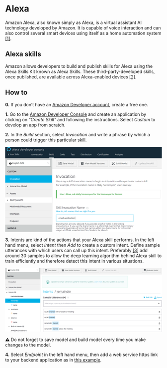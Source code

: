 # Alexa

Amazon Alexa, also known simply as Alexa, is a virtual assistant AI technology developed by Amazon. It is capable of voice interaction and can also control several smart devices using itself as a home automation system [[1]](https://en.wikipedia.org/wiki/Amazon_Alexa).

## Alexa skills

Amazon allows developers to build and publish skills for Alexa using the Alexa Skills Kit known as Alexa Skills. These third-party-developed skills, once published, are available across Alexa-enabled devices [[2]](https://en.wikipedia.org/wiki/Amazon_Alexa#Alexa_Skills_Kit).

## How to

**0.** If you don’t have an [Amazon Developer account](https://developer.amazon.com), create a free one.

**1.** Go to the [Amazon Developer Console](https://developer.amazon.com/alexa/console/ask) and create an application by clicking on *"Create Skill"* and following the instructions. Select *Custom* to develop an app from scratch.

**2.** In the *Build* section, select *Invocation* and write a phrase by which a person could trigger this particular skill.

<img src="../images/invocation.PNG" alt="invocation">

**3.** Intents are kind of the actions that your Alexa skill performs. In the left hand menu, select *Intent* then *Add* to create a custom intent. Define sample utterances with which users can call up this intent. Preferably [[3]](https://www.ionos.com/digitalguide/online-marketing/online-sales/create-alexa-skills/) add around 30 samples to allow the deep learning algorithm behind Alexa skill to train efficiently and therefore detect this intent in various situations.

<img src="../images/intents.PNG" alt="intents">

:warning: Do not forget to save model and build model every time you make changes to the model.

**4.** Select *Endpoint* in the left hand menu, then add a web service https link to your backend application as in [this example](./alexa_emails/).
